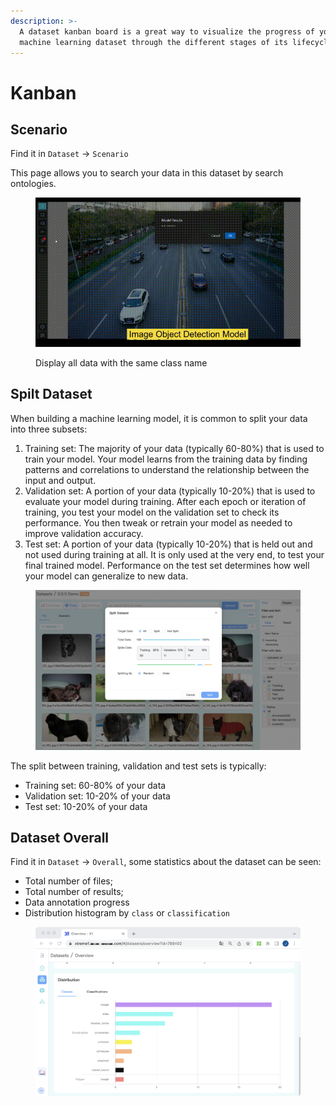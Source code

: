 ```yaml
---
description: >-
  A dataset kanban board is a great way to visualize the progress of your
  machine learning dataset through the different stages of its lifecycle.
---
```


# Kanban

## Scenario

Find it in `Dataset` -> `Scenario`

This page allows you to search your data in this dataset by search ontologies.

<figure><img src="../../.gitbook/assets/image (1).png" alt=""><figcaption><p>Display all data with the same class name</p></figcaption></figure>

## Spilt Dataset

When building a machine learning model, it is common to split your data into three subsets:

1. Training set: The majority of your data (typically 60-80%) that is used to train your model. Your model learns from the training data by finding patterns and correlations to understand the relationship between the input and output.
2. Validation set: A portion of your data (typically 10-20%) that is used to evaluate your model during training. After each epoch or iteration of training, you test your model on the validation set to check its performance. You then tweak or retrain your model as needed to improve validation accuracy.
3. Test set: A portion of your data (typically 10-20%) that is held out and not used during training at all. It is only used at the very end, to test your final trained model. Performance on the test set determines how well your model can generalize to new data.&#x20;

<figure><img src="../../.gitbook/assets/image (2).png" alt=""><figcaption></figcaption></figure>

The split between training, validation and test sets is typically:

* Training set: 60-80% of your data
* Validation set: 10-20% of your data
* Test set: 10-20% of your data

## Dataset Overall

Find it in `Dataset` -> `Overall`, some statistics about the dataset can be seen:

* Total number of files;
* Total number of results;
* Data annotation progress
* Distribution histogram by `class` or `classification`

<figure><img src="../../.gitbook/assets/image (8) (1).png" alt=""><figcaption></figcaption></figure>
